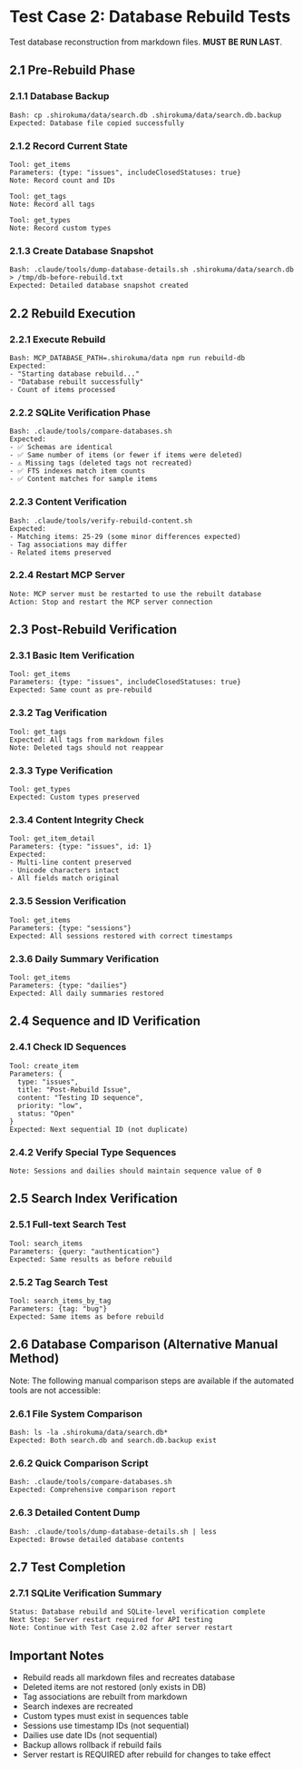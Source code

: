 # Test Case 2: Database Rebuild Tests

Test database reconstruction from markdown files. **MUST BE RUN LAST**.

## 2.1 Pre-Rebuild Phase

### 2.1.1 Database Backup
```
Bash: cp .shirokuma/data/search.db .shirokuma/data/search.db.backup
Expected: Database file copied successfully
```

### 2.1.2 Record Current State
```
Tool: get_items
Parameters: {type: "issues", includeClosedStatuses: true}
Note: Record count and IDs

Tool: get_tags
Note: Record all tags

Tool: get_types
Note: Record custom types
```

### 2.1.3 Create Database Snapshot
```
Bash: .claude/tools/dump-database-details.sh .shirokuma/data/search.db > /tmp/db-before-rebuild.txt
Expected: Detailed database snapshot created
```

## 2.2 Rebuild Execution

### 2.2.1 Execute Rebuild

```
Bash: MCP_DATABASE_PATH=.shirokuma/data npm run rebuild-db
Expected: 
- "Starting database rebuild..."
- "Database rebuilt successfully"
- Count of items processed
```

### 2.2.2 SQLite Verification Phase
```
Bash: .claude/tools/compare-databases.sh
Expected:
- ✅ Schemas are identical
- ✅ Same number of items (or fewer if items were deleted)
- ⚠️ Missing tags (deleted tags not recreated)
- ✅ FTS indexes match item counts
- ✅ Content matches for sample items
```

### 2.2.3 Content Verification
```
Bash: .claude/tools/verify-rebuild-content.sh
Expected:
- Matching items: 25-29 (some minor differences expected)
- Tag associations may differ
- Related items preserved
```

### 2.2.4 Restart MCP Server
```
Note: MCP server must be restarted to use the rebuilt database
Action: Stop and restart the MCP server connection
```

## 2.3 Post-Rebuild Verification

### 2.3.1 Basic Item Verification

```
Tool: get_items
Parameters: {type: "issues", includeClosedStatuses: true}
Expected: Same count as pre-rebuild
```

### 2.3.2 Tag Verification
```
Tool: get_tags
Expected: All tags from markdown files
Note: Deleted tags should not reappear
```

### 2.3.3 Type Verification
```
Tool: get_types
Expected: Custom types preserved
```

### 2.3.4 Content Integrity Check
```
Tool: get_item_detail
Parameters: {type: "issues", id: 1}
Expected: 
- Multi-line content preserved
- Unicode characters intact
- All fields match original
```

### 2.3.5 Session Verification
```
Tool: get_items
Parameters: {type: "sessions"}
Expected: All sessions restored with correct timestamps
```

### 2.3.6 Daily Summary Verification
```
Tool: get_items
Parameters: {type: "dailies"}
Expected: All daily summaries restored
```

## 2.4 Sequence and ID Verification

### 2.4.1 Check ID Sequences

```
Tool: create_item
Parameters: {
  type: "issues",
  title: "Post-Rebuild Issue",
  content: "Testing ID sequence",
  priority: "low",
  status: "Open"
}
Expected: Next sequential ID (not duplicate)
```

### 2.4.2 Verify Special Type Sequences
```
Note: Sessions and dailies should maintain sequence value of 0
```

## 2.5 Search Index Verification

### 2.5.1 Full-text Search Test

```
Tool: search_items
Parameters: {query: "authentication"}
Expected: Same results as before rebuild
```

### 2.5.2 Tag Search Test
```
Tool: search_items_by_tag
Parameters: {tag: "bug"}
Expected: Same items as before rebuild
```

## 2.6 Database Comparison (Alternative Manual Method)

Note: The following manual comparison steps are available if the automated tools are not accessible:

### 2.6.1 File System Comparison
```
Bash: ls -la .shirokuma/data/search.db*
Expected: Both search.db and search.db.backup exist
```

### 2.6.2 Quick Comparison Script
```
Bash: .claude/tools/compare-databases.sh
Expected: Comprehensive comparison report
```

### 2.6.3 Detailed Content Dump
```
Bash: .claude/tools/dump-database-details.sh | less
Expected: Browse detailed database contents
```

## 2.7 Test Completion

### 2.7.1 SQLite Verification Summary
```
Status: Database rebuild and SQLite-level verification complete
Next Step: Server restart required for API testing
Note: Continue with Test Case 2.02 after server restart
```

## Important Notes

- Rebuild reads all markdown files and recreates database
- Deleted items are not restored (only exists in DB)
- Tag associations are rebuilt from markdown
- Search indexes are recreated
- Custom types must exist in sequences table
- Sessions use timestamp IDs (not sequential)
- Dailies use date IDs (not sequential)
- Backup allows rollback if rebuild fails
- Server restart is REQUIRED after rebuild for changes to take effect
